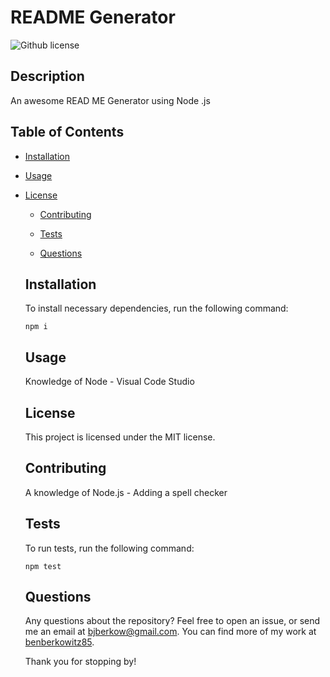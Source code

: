 # README Generator  
  ![Github license](https://img.shields.io/badge/license-MIT-blue.svg)
  
  ## Description
  
  An awesome READ ME Generator using Node .js 
  
  ## Table of Contents
  
  * [Installation](#Installation)
  
  * [Usage](#Usage)
  
* [License](#license)

  * [Contributing](#contributing)
  
  * [Tests](#tests)
  
  * [Questions](#questions)
  
  
  ## Installation
  To install necessary dependencies, run the following command: 
  ```
  npm i
  ```
  
  ## Usage 
  
  Knowledge of Node - Visual Code Studio
  
  ## License 
        
  This project is licensed under the MIT license.
  
  ## Contributing 
  
  A knowledge of Node.js - Adding a spell checker
  
  ## Tests 
  
  To run tests, run the following command: 
  
  ```
  npm test
  ```
  
  
  ## Questions 
  
  Any questions about the repository? Feel free to open an issue, or send me an email at bjberkow@gmail.com. You can find more of my work at [benberkowitz85](https://github.com/benberkowitz85/).
  
  Thank you for stopping by! 
  
  